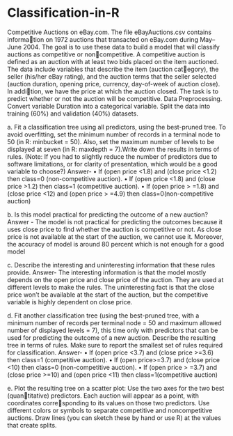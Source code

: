 # Classification-in-R

Competitive Auctions on eBay.com. The file eBayAuctions.csv contains information on 1972 auctions that transacted on eBay.com during May–June 2004. The goal
is to use these data to build a model that will classify auctions as competitive or noncompetitive. A competitive auction is defined as an auction with at least two bids placed
on the item auctioned. The data include variables that describe the item (auction category), the seller (his/her eBay rating), and the auction terms that the seller selected
(auction duration, opening price, currency, day-of-week of auction close). In addition, we have the price at which the auction closed. The task is to predict whether or
not the auction will be competitive.
Data Preprocessing. Convert variable Duration into a categorical variable. Split the
data into training (60%) and validation (40%) datasets.

a. Fit a classification tree using all predictors, using the best-pruned tree. To avoid
overfitting, set the minimum number of records in a terminal node to 50 (in R:
minbucket = 50). Also, set the maximum number of levels to be displayed at seven
(in R: maxdepth = 7).Write down the results in terms of rules. (Note: If you had to
slightly reduce the number of predictors due to software limitations, or for clarity
of presentation, which would be a good variable to choose?)
Answer- 
•	If (open price <1.8) and (close price <1.2) then class=0 (non-competitive auction). 
•	If (open price <1.8) and (close price >1.2) then class=1 (competitive auction). 
•	If (open price > =1.8) and (close price <12) and (open price > =4.9) then class=0(non-competitive auction)


b. Is this model practical for predicting the outcome of a new auction?
Answer -
The model is not practical for predicting the outcomes because it uses close price to find whether the auction is competitive or not. As close price is not available at the start of the auction, we cannot use it. Moreover, the accuracy of model is around 80 percent which is not enough for a good model

c. Describe the interesting and uninteresting information that these rules provide.
Answer- 
The interesting information is that the model mostly depends on the open price and close price of the auction. They are used at different levels to make the rules. The uninteresting fact is that the close price won’t be available at the start of the auction, but the competitive variable is highly dependent on close price.

d. Fit another classification tree (using the best-pruned tree, with a minimum number
of records per terminal node = 50 and maximum allowed number of displayed levels
= 7), this time only with predictors that can be used for predicting the outcome of
a new auction. Describe the resulting tree in terms of rules. Make sure to report
the smallest set of rules required for classification.
Answer-
•	If (open price <3.7) and (close price >=3.6) then class=1 (competitive auction). 
•	If (open price>=3.7) and (close price <10) then class=0 (non-competitive auction). 
•	If (open price > =3.7) and (close price >=10) and (open price <11) then class=1(competitive auction)

e. Plot the resulting tree on a scatter plot: Use the two axes for the two best (quantitative) predictors. Each auction will appear as a point, with coordinates corresponding to its values on those two predictors. Use different colors or symbols
to separate competitive and noncompetitive auctions. Draw lines (you can sketch
these by hand or use R) at the values that create splits.
